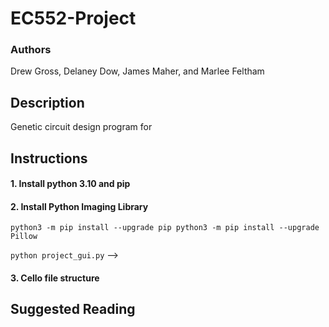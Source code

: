 # EC552-Project
### Authors
Drew Gross, Delaney Dow, James Maher, and Marlee Feltham

## Description
Genetic circuit design program for 

## Instructions
#### 1. Install python 3.10 and pip
#### 2. Install Python Imaging Library
`python3 -m pip install --upgrade pip
python3 -m pip install --upgrade Pillow`

`python project_gui.py` -->
#### 3. Cello file structure


##

## Suggested Reading